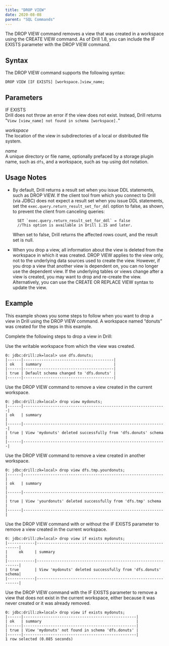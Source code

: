 ```yaml
---
title: "DROP VIEW"
date: 2020-08-08
parent: "SQL Commands"
---
```


The DROP VIEW command removes a view that was created in a workspace using the CREATE VIEW command. As of Drill 1.8, you can include the IF EXISTS parameter with the DROP VIEW command.

## Syntax

The DROP VIEW command supports the following syntax:

    DROP VIEW [IF EXISTS] [workspace.]view_name;  

## Parameters  

IF EXISTS  
Drill does not throw an error if the view does not exist. Instead, Drill returns "`View [view_name] not found in schema [workspace].`"  

*workspace*  
The location of the view in subdirectories of a local or distributed file system.

*name*  
A unique directory or file name, optionally prefaced by a storage plugin name, such as `dfs`, and a workspace, such as `tmp` using dot notation. 

## Usage Notes  

- By default, Drill returns a result set when you issue DDL statements, such as DROP VIEW. If the client tool from which you connect to Drill (via JDBC) does not expect a result set when you issue DDL statements, set the `exec.query.return_result_set_for_ddl` option to false, as shown, to prevent the client from canceling queries:  

		SET `exec.query.return_result_set_for_ddl` = false  
		//This option is available in Drill 1.15 and later.   

	When set to false, Drill returns the affected rows count, and the result set is null.  



- When you drop a view, all information about the view is deleted from the workspace in which it was created. DROP VIEW applies to the view only, not to the underlying data sources used to create the view. However, if you drop a view that another view is dependent on, you can no longer use the dependent view. If the underlying tables or views change after a view is created, you may want to drop and re-create the view. Alternatively, you can use the CREATE OR REPLACE VIEW syntax to update the view.

## Example

This example shows you some steps to follow when you want to drop a view in Drill using the DROP VIEW command. A workspace named “donuts” was created for the steps in this example.  

Complete the following steps to drop a view in Drill:  

Use the writable workspace from which the view was created.

    0: jdbc:drill:zk=local> use dfs.donuts;
    |------|----------------------------------------|
    | ok   | summary                                |
    |------|----------------------------------------|
    | true | Default schema changed to 'dfs.donuts' |
    |------|----------------------------------------|
 
Use the DROP VIEW command to remove a view created in the current workspace.

    0: jdbc:drill:zk=local> drop view mydonuts;
    |------|---------------------------------------------------------------|
    | ok   | summary                                                       |
    |------|---------------------------------------------------------------|
    | true | View 'mydonuts' deleted successfully from 'dfs.donuts' schema |
    |------|---------------------------------------------------------------|

Use the DROP VIEW command to remove a view created in another workspace.

    0: jdbc:drill:zk=local> drop view dfs.tmp.yourdonuts;
    |------|--------------------------------------------------------------|
    | ok   | summary                                                      |
    |------|--------------------------------------------------------------|
    | true | View 'yourdonuts' deleted successfully from 'dfs.tmp' schema |
    |------|--------------------------------------------------------------|

Use the DROP VIEW command with or without the IF EXISTS parameter to remove a view created in the current workspace.  

    0: jdbc:drill:zk=local> drop view if exists mydonuts;
    |------------|--------------------------------------------------------------|
    |     ok     | summary                                                      |
    |------------|--------------------------------------------------------------|
    | true       | View 'mydonuts' deleted successfully from 'dfs.donuts' schema|
    |------------|--------------------------------------------------------------|

Use the DROP VIEW command with the IF EXISTS parameter to remove a view that does not exist in the current workspace, either because it was never created or it was already removed.

    0: jdbc:drill:zk=local> drop view if exists mydonuts;
    |------|--------------------------------------------------|
    | ok   | summary                                          |
    |------|--------------------------------------------------|
    | true | View 'mydonuts' not found in schema 'dfs.donuts' |
    |------|--------------------------------------------------|
    1 row selected (0.085 seconds)

